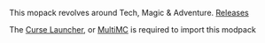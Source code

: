This mopack revolves around Tech, Magic & Adventure. [Releases](https://github.com/SallyMcSaggy/Scientific-Feudalism-Minecraft-Modpack/releases)

The [Curse Launcher](https://www.overwolf.com/), or [MultiMC](https://multimc.org/) is required to import this modpack
